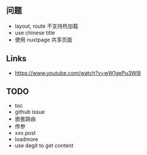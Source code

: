 ## 问题

* layout, route 不支持热加载
* use chinese title
* 使用 nuxtpage 共享页面

## Links

* https://www.youtube.com/watch?v=wW1gePu3Wl8


## TODO

* toc
* github issue
* 嵌套路由
* 传参
* xxx.post
* loadmore
* use degit to get content